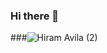 ### Hi there 👋


###![Hiram Avila (2)](https://github.com/hiram-avila/hiram-avila/assets/77989904/ecc68418-ce9a-47b3-a89f-86945a55a857)


<!--
**hiram-avila/hiram-avila** is a ✨ _special_ ✨ repository because its `README.md` (this file) appears on your GitHub profile.

Here are some ideas to get you started:

- 🔭 I’m currently working on ...
- 🌱 I’m currently learning ...
- 👯 I’m looking to collaborate on ...
- 🤔 I’m looking for help with ...
- 💬 Ask me about ...
- 📫 How to reach me: ...
- 😄 Pronouns: ...
- ⚡ Fun fact: ...
-->
